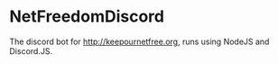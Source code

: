 # NetFreedomDiscord
The discord bot for http://keepournetfree.org, runs using NodeJS and Discord.JS.
